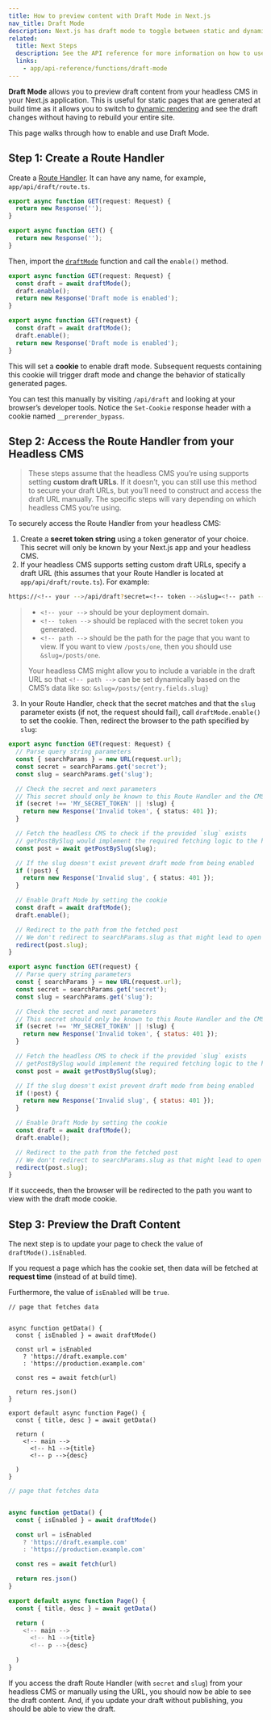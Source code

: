 ```yaml
---
title: How to preview content with Draft Mode in Next.js
nav_title: Draft Mode
description: Next.js has draft mode to toggle between static and dynamic pages. You can learn how it works with App Router here.
related:
  title: Next Steps
  description: See the API reference for more information on how to use Draft Mode.
  links:
    - app/api-reference/functions/draft-mode
---
```


**Draft Mode** allows you to preview draft content from your headless CMS in your Next.js application. This is useful for static pages that are generated at build time as it allows you to switch to [dynamic rendering](/docs/app/getting-started/partial-prerendering#dynamic-rendering) and see the draft changes without having to rebuild your entire site.

This page walks through how to enable and use Draft Mode.

## Step 1: Create a Route Handler

Create a [Route Handler](/docs/app/api-reference/file-conventions/route). It can have any name, for example, `app/api/draft/route.ts`.

```ts filename="app/api/draft/route.ts" switcher
export async function GET(request: Request) {
  return new Response('');
}
```

```js filename="app/api/draft/route.js" switcher
export async function GET() {
  return new Response('');
}
```

Then, import the [`draftMode`](/docs/app/api-reference/functions/draft-mode) function and call the `enable()` method.

```ts filename="app/api/draft/route.ts" switcher
export async function GET(request: Request) {
  const draft = await draftMode();
  draft.enable();
  return new Response('Draft mode is enabled');
}
```

```js filename="app/api/draft/route.js" switcher
export async function GET(request) {
  const draft = await draftMode();
  draft.enable();
  return new Response('Draft mode is enabled');
}
```

This will set a **cookie** to enable draft mode. Subsequent requests containing this cookie will trigger draft mode and change the behavior of statically generated pages.

You can test this manually by visiting `/api/draft` and looking at your browser’s developer tools. Notice the `Set-Cookie` response header with a cookie named `__prerender_bypass`.

## Step 2: Access the Route Handler from your Headless CMS

> These steps assume that the headless CMS you’re using supports setting **custom draft URLs**. If it doesn’t, you can still use this method to secure your draft URLs, but you’ll need to construct and access the draft URL manually. The specific steps will vary depending on which headless CMS you’re using.

To securely access the Route Handler from your headless CMS:

1. Create a **secret token string** using a token generator of your choice. This secret will only be known by your Next.js app and your headless CMS.
2. If your headless CMS supports setting custom draft URLs, specify a draft URL (this assumes that your Route Handler is located at `app/api/draft/route.ts`). For example:

```bash filename="Terminal"
https://<!-- your -->/api/draft?secret=<!-- token -->&slug=<!-- path -->
```

> - `<!-- your -->` should be your deployment domain.
> - `<!-- token -->` should be replaced with the secret token you generated.
> - `<!-- path -->` should be the path for the page that you want to view. If you want to view `/posts/one`, then you should use `&slug=/posts/one`.
>
> Your headless CMS might allow you to include a variable in the draft URL so that `<!-- path -->` can be set dynamically based on the CMS’s data like so: `&slug=/posts/{entry.fields.slug}`

3. In your Route Handler, check that the secret matches and that the `slug` parameter exists (if not, the request should fail), call `draftMode.enable()` to set the cookie. Then, redirect the browser to the path specified by `slug`:

```ts filename="app/api/draft/route.ts" switcher
export async function GET(request: Request) {
  // Parse query string parameters
  const { searchParams } = new URL(request.url);
  const secret = searchParams.get('secret');
  const slug = searchParams.get('slug');

  // Check the secret and next parameters
  // This secret should only be known to this Route Handler and the CMS
  if (secret !== 'MY_SECRET_TOKEN' || !slug) {
    return new Response('Invalid token', { status: 401 });
  }

  // Fetch the headless CMS to check if the provided `slug` exists
  // getPostBySlug would implement the required fetching logic to the headless CMS
  const post = await getPostBySlug(slug);

  // If the slug doesn't exist prevent draft mode from being enabled
  if (!post) {
    return new Response('Invalid slug', { status: 401 });
  }

  // Enable Draft Mode by setting the cookie
  const draft = await draftMode();
  draft.enable();

  // Redirect to the path from the fetched post
  // We don't redirect to searchParams.slug as that might lead to open redirect vulnerabilities
  redirect(post.slug);
}
```

```js filename="app/api/draft/route.js" switcher
export async function GET(request) {
  // Parse query string parameters
  const { searchParams } = new URL(request.url);
  const secret = searchParams.get('secret');
  const slug = searchParams.get('slug');

  // Check the secret and next parameters
  // This secret should only be known to this Route Handler and the CMS
  if (secret !== 'MY_SECRET_TOKEN' || !slug) {
    return new Response('Invalid token', { status: 401 });
  }

  // Fetch the headless CMS to check if the provided `slug` exists
  // getPostBySlug would implement the required fetching logic to the headless CMS
  const post = await getPostBySlug(slug);

  // If the slug doesn't exist prevent draft mode from being enabled
  if (!post) {
    return new Response('Invalid slug', { status: 401 });
  }

  // Enable Draft Mode by setting the cookie
  const draft = await draftMode();
  draft.enable();

  // Redirect to the path from the fetched post
  // We don't redirect to searchParams.slug as that might lead to open redirect vulnerabilities
  redirect(post.slug);
}
```

If it succeeds, then the browser will be redirected to the path you want to view with the draft mode cookie.

## Step 3: Preview the Draft Content

The next step is to update your page to check the value of `draftMode().isEnabled`.

If you request a page which has the cookie set, then data will be fetched at **request time** (instead of at build time).

Furthermore, the value of `isEnabled` will be `true`.

```tsx filename="app/page.tsx" switcher
// page that fetches data


async function getData() {
  const { isEnabled } = await draftMode()

  const url = isEnabled
    ? 'https://draft.example.com'
    : 'https://production.example.com'

  const res = await fetch(url)

  return res.json()
}

export default async function Page() {
  const { title, desc } = await getData()

  return (
    <!-- main -->
      <!-- h1 -->{title}
      <!-- p -->{desc}

  )
}
```

```jsx filename="app/page.js" switcher
// page that fetches data


async function getData() {
  const { isEnabled } = await draftMode()

  const url = isEnabled
    ? 'https://draft.example.com'
    : 'https://production.example.com'

  const res = await fetch(url)

  return res.json()
}

export default async function Page() {
  const { title, desc } = await getData()

  return (
    <!-- main -->
      <!-- h1 -->{title}
      <!-- p -->{desc}

  )
}
```

If you access the draft Route Handler (with `secret` and `slug`) from your headless CMS or manually using the URL, you should now be able to see the draft content. And, if you update your draft without publishing, you should be able to view the draft.
